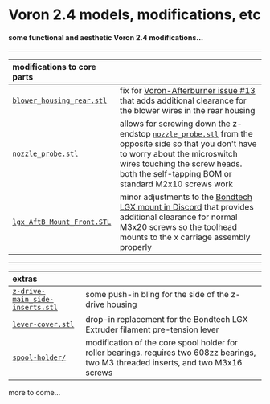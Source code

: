 # Voron 2.4 models, modifications, etc
#### some functional and aesthetic Voron 2.4 modifications...

---

| modifications to core parts | |
| :--- | :--- |
| [`blower_housing_rear.stl`](stl/blower_housing_rear.stl) | fix for [Voron-Afterburner issue #13](https://github.com/VoronDesign/Voron-Afterburner/issues/13) that adds additional clearance for the blower wires in the rear housing |
| [`nozzle_probe.stl`](stl/nozzle_probe.stl) | allows for screwing down the z-endstop [`nozzle_probe.stl`](https://github.com/VoronDesign/Voron-2/blob/Voron2.4/STLs/VORON2.4/Z_Endstop/nozzle_probe.stl) from the opposite side so that you don't have to worry about the microswitch wires touching the screw heads.  both the self-tapping BOM or standard M2x10 screws work |
| [`lgx_AftB_Mount_Front.STL`](stl/lgx_AftB_Mount_Front.STL) | minor adjustments to the [Bondtech LGX mount in Discord](https://cdn.discordapp.com/attachments/635687829254701107/823914498700083220/lgx_AftB_Mount_Front.STL) that provides additional clearance for normal M3x20 screws so the toolhead mounts to the x carriage assembly properly |

---

| extras | |
| :-------------------------------- | :--- |
| [`z-drive-main_side-inserts.stl`](stl/z-drive-main_side-inserts.stl) | some push-in bling for the side of the z-drive housing |
| [`lever-cover.stl`](stl/lever-cover.stl) | drop-in replacement for the Bondtech LGX Extruder filament pre-tension lever |
| [`spool-holder/`](stl/spool-holder/) | modification of the core spool holder for roller bearings.  requires two 608zz bearings, two M3 threaded inserts, and two M3x16 screws |

more to come...

